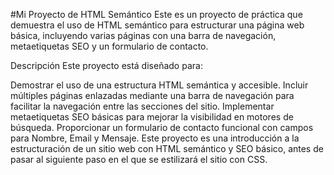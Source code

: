 #Mi Proyecto de HTML Semántico
Este es un proyecto de práctica que demuestra el uso de HTML semántico para estructurar una página web básica, incluyendo varias páginas con una barra de navegación, metaetiquetas SEO y un formulario de contacto.

Descripción
Este proyecto está diseñado para:

Demostrar el uso de una estructura HTML semántica y accesible.
Incluir múltiples páginas enlazadas mediante una barra de navegación para facilitar la navegación entre las secciones del sitio.
Implementar metaetiquetas SEO básicas para mejorar la visibilidad en motores de búsqueda.
Proporcionar un formulario de contacto funcional con campos para Nombre, Email y Mensaje.
Este proyecto es una introducción a la estructuración de un sitio web con HTML semántico y SEO básico, antes de pasar al siguiente paso en el que se estilizará el sitio con CSS.
